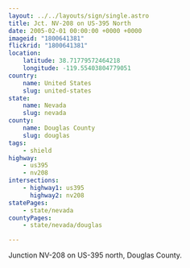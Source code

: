 ```yaml
---
layout: ../../layouts/sign/single.astro
title: Jct. NV-208 on US-395 North
date: 2005-02-01 00:00:00 +0000 +0000
imageid: "1800641381"
flickrid: "1800641381"
location:
    latitude: 38.71779572464218
    longitude: -119.55403804779051
country:
    name: United States
    slug: united-states
state:
    name: Nevada
    slug: nevada
county:
    name: Douglas County
    slug: douglas
tags:
    - shield
highway:
    - us395
    - nv208
intersections:
    - highway1: us395
      highway2: nv208
statePages:
    - state/nevada
countyPages:
    - state/nevada/douglas

---
```

Junction NV-208 on US-395 north, Douglas County.